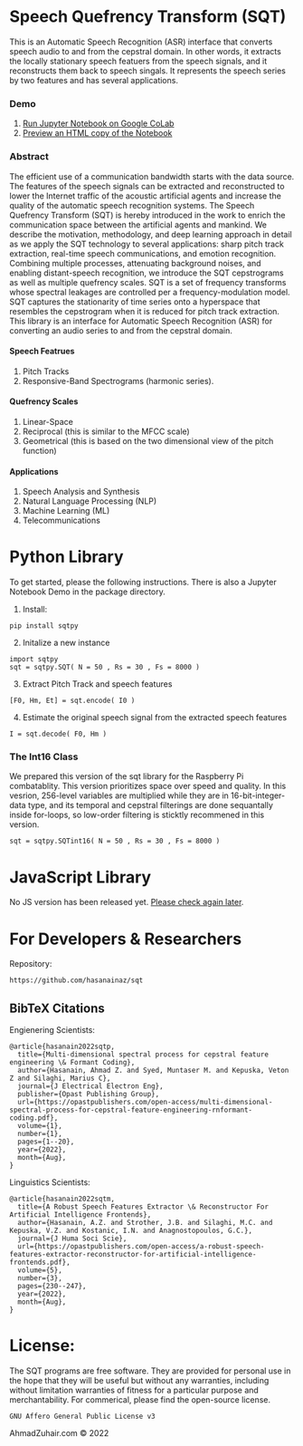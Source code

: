 # Speech Quefrency Transform (SQT)

This is an Automatic Speech Recognition (ASR) interface that converts speech audio to and from the cepstral domain. In other words, it extracts the locally stationary speech featuers from the speech signals, and it reconstructs them back to speech singals. It represents the speech series by two features and has several applications. 

### Demo
1. [Run Jupyter Notebook on Google CoLab](https://colab.research.google.com/github/hasanainaz/sqt/blob/master/docs/demo.ipynb) 
2. [Preview an HTML copy of the Notebook](https://htmlpreview.github.io/?https://github.com/hasanainaz/sqt/blob/master/docs/demo.html)

### Abstract 
The efficient use of a communication bandwidth starts with the data source. The features of the speech signals can be extracted and reconstructed to lower the Internet traffic of the acoustic artificial agents and increase the quality of the automatic speech recognition systems. The Speech Quefrency Transform (SQT) is hereby introduced in the work to enrich the communication space between the artificial agents and mankind. We describe the motivation, methodology, and deep learning approach in detail as we apply the SQT technology to several applications: sharp pitch track extraction, real-time speech communications, and emotion recognition. Combining multiple processes, attenuating background noises, and enabling distant-speech recognition, we introduce the SQT cepstrograms as well as multiple quefrency scales. SQT is a set of frequency transforms whose spectral leakages are controlled per a frequency-modulation model. SQT captures the stationarity of time series onto a hyperspace that resembles the cepstrogram when it is reduced for pitch track extraction. This library is an interface for Automatic Speech Recognition (ASR) for converting an audio series to and from the cepstral domain. 


#### Speech Featrues
1. Pitch Tracks
2. Responsive-Band Spectrograms (harmonic series). 
    
#### Quefrency Scales
1. Linear-Space
2. Reciprocal (this is similar to the MFCC scale)
3. Geometrical (this is based on the two dimensional view of the pitch function)

#### Applications
1. Speech Analysis and Synthesis 
2. Natural Language Processing (NLP)
3. Machine Learning (ML)
4. Telecommunications



# Python Library

To get started, please the following instructions. There is also a Jupyter Notebook Demo in the package directory. 

1. Install:
```
pip install sqtpy
```

2. Initalize a new instance
```
import sqtpy
sqt = sqtpy.SQT( N = 50 , Rs = 30 , Fs = 8000 )
```

3. Extract Pitch Track and speech features
```
[F0, Hm, Et] = sqt.encode( I0 )
```

4. Estimate the original speech signal from the extracted speech features
```
I = sqt.decode( F0, Hm )
```

### The Int16 Class

We prepared this version of the sqt library for the Raspberry Pi combatablity. This version prioritizes space over speed and quality. In this vesrion, 256-level variables are multiplied while they are in 16-bit-integer-data type, and its temporal and cepstral filterings are done sequantally inside for-loops, so low-order filtering is sticktly recommened in this version. 
```
sqt = sqtpy.SQTint16( N = 50 , Rs = 30 , Fs = 8000 )
```

# JavaScript Library

No JS version has been released yet. [Please check again later](https://www.ahmadzuhair.com/sqt_qualitycheck/). 




# For Developers & Researchers


Repository:
```
https://github.com/hasanainaz/sqt
```

## BibTeX Citations

Engienering Scientists:
```
@article{hasanain2022sqtp,
  title={Multi-dimensional spectral process for cepstral feature engineering \& Formant Coding},
  author={Hasanain, Ahmad Z. and Syed, Muntaser M. and Kepuska, Veton Z and Silaghi, Marius C},
  journal={J Electrical Electron Eng},
  publisher={Opast Publishing Group},
  url={https://opastpublishers.com/open-access/multi-dimensional-spectral-process-for-cepstral-feature-engineering-rnformant-coding.pdf},
  volume={1},
  number={1},
  pages={1--20},
  year={2022},
  month={Aug},
}
```

Linguistics Scientists:
```
@article{hasanain2022sqtm,
  title={A Robust Speech Features Extractor \& Reconstructor For Artificial Intelligence Frontends},
  author={Hasanain, A.Z. and Strother, J.B. and Silaghi, M.C. and Kepuska, V.Z. and Kostanic, I.N. and Anagnostopoulos, G.C.},
  journal={J Huma Soci Scie},
  url={https://opastpublishers.com/open-access/a-robust-speech-features-extractor-reconstructor-for-artificial-intelligence-frontends.pdf},
  volume={5},
  number={3},
  pages={230--247},
  year={2022},
  month={Aug},
}
```


# License: 

The SQT programs are free software. They are provided for personal use in the hope that they will be useful but without any warranties, including without limitation warranties of fitness for a particular purpose and merchantability. For commerical, please find the open-source license. 
```
GNU Affero General Public License v3
```


AhmadZuhair.com © 2022
